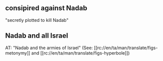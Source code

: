 ## consipired against Nadab ##

"secretly plotted to kill Nadab"

## Nadab and all Israel ##

AT: "Nadab and the armies of Israel" (See: [[rc://en/ta/man/translate/figs-metonymy]] and [[rc://en/ta/man/translate/figs-hyperbole]])